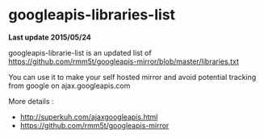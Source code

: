# googleapis-libraries-list

**Last update 2015/05/24**

googleapis-librarie-list is an updated list of https://github.com/rmm5t/googleapis-mirror/blob/master/libraries.txt

You can use it to make your self hosted mirror and avoid potential tracking from google on ajax.googleapis.com

More details :
- http://superkuh.com/ajaxgoogleapis.html
- https://github.com/rmm5t/googleapis-mirror
